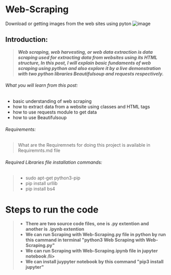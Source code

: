 # Web-Scraping
Download or getting images from the web sites using pyton
![image](https://user-images.githubusercontent.com/54106362/118642856-76096900-b7f9-11eb-8a68-cb4b579895ad.png)


## Introduction:

>***Web scraping, web harvesting, or web data extraction is data scraping used for extracting data from websites using its HTML structure, In this post, I will explain basic fundaments of web scraping using python and also explore it by a live demonstration with two python libraries Beautifulsoup and requests respectively.***

###### What you will learn from this post:

- basic understanding of web scraping
- how to extract data from a website using classes and HTML tags
- how to use requests module to get data
- how to use Beautifulsoup

###### Requirements:
> What are the Requiremnets for doing this project is available in  Requiremnts.md file

###### Required Libraries file installation commands:
> - sudo apt-get python3-pip
> - pip install urllib
> - pip install bs4
# Steps to run the code
> - **There are two source code files, one is .py extention and another is .ipynb extention**
> - **We can run Scraping with Web-Scraping.py file in python by run this cammand in terminal "python3 Web Scraping with Web-Scraping.py"**
> - **We can run Scraping with Web-Scraping.ipynb file in jupyter notebook /li>**
> - **We can install juypyter notebook by this command "pip3 install jupyter"**
